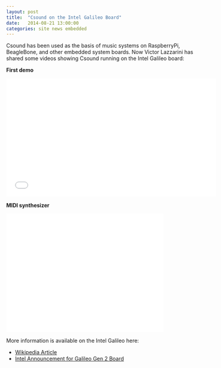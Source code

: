 ```yaml
---
layout: post
title:  "Csound on the Intel Galileo Board"
date:   2014-08-21 13:00:00
categories: site news embedded 
---
```


Csound has been used as the basis of music systems on RaspberryPi, BeagleBone, and other embedded system boards.  Now Victor Lazzarini has shared some videos showing Csound running on the Intel Galileo board:

**First demo**

<iframe width="560" height="315" src="//www.youtube.com/embed/NN1pl7NJ6H0" frameborder="0" allowfullscreen></iframe>


**MIDI synthesizer**

<iframe width="420" height="315" src="//www.youtube.com/embed/iromDBex3S4" frameborder="0" allowfullscreen></iframe>


More information is available on the Intel Galileo here:

* [Wikipedia Article](http://en.wikipedia.org/wiki/Intel_Galileo)
* [Intel Announcement for Galileo Gen 2 Board](http://www.intel.com/content/www/us/en/do-it-yourself/galileo-maker-quark-board.html)

